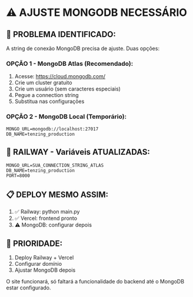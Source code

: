 # ⚠️ AJUSTE MONGODB NECESSÁRIO

## 🔧 PROBLEMA IDENTIFICADO:
A string de conexão MongoDB precisa de ajuste. Duas opções:

### OPÇÃO 1 - MongoDB Atlas (Recomendado):
1. Acesse: https://cloud.mongodb.com/
2. Crie um cluster gratuito
3. Crie um usuário (sem caracteres especiais)
4. Pegue a connection string
5. Substitua nas configurações

### OPÇÃO 2 - MongoDB Local (Temporário):
```
MONGO_URL=mongodb://localhost:27017
DB_NAME=tenzing_production
```

## 🚂 RAILWAY - Variáveis ATUALIZADAS:
```
MONGO_URL=SUA_CONNECTION_STRING_ATLAS
DB_NAME=tenzing_production  
PORT=8000
```

## 📋 DEPLOY MESMO ASSIM:
1. ✅ Railway: python main.py
2. ✅ Vercel: frontend pronto
3. ⚠️ MongoDB: configurar depois

## 🎯 PRIORIDADE:
1. Deploy Railway + Vercel
2. Configurar domínio
3. Ajustar MongoDB depois

O site funcionará, só faltará a funcionalidade do backend até o MongoDB estar configurado.
